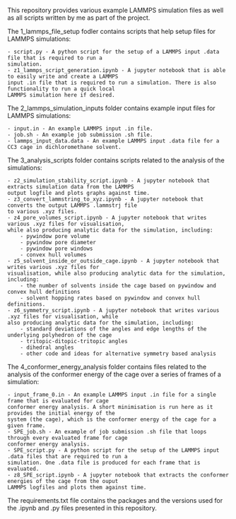 This repository provides various example LAMMPS simulation files as well as all scripts written by me as part of the project.


The 1_lammps_file_setup fodler contains scripts that help setup files for LAMMPS simulations:

    - script.py - A python script for the setup of a LAMMPS input .data file that is required to run a 
    simulation.
    - z1_lammps_script_generation.ipynb - A jupyter notebook that is able to easily write and create a LAMMPS
    input .in file that is required to run a simulation. There is also functionality to run a quick local 
    LAMMPS simulation here if desired.


The 2_lammps_simulation_inputs folder contains example input files for LAMMPS simulations:

    - input.in - An example LAMMPS input .in file.
    - job.sh - An example job submission .sh file.
    - lammps_input_data.data - An example LAMMPS input .data file for a CC3 cage in dichloromethane solvent.


The 3_analysis_scripts folder contains scripts related to the analysis of the simulations:

    - z2_simulation_stability_script.ipynb - A jupyter notebook that extracts simulation data from the LAMMPS
    output logfile and plots graphs against time.
    - z3_convert_lammstring_to_xyz.ipynb - A jupyter notebook that converts the output LAMMPS .lammstrj file
    to various .xyz files.
    - z4_pore_volumes_script.ipynb - A jupyter notebook that writes various .xyz files for visualisation, 
    while also producing analytic data for the simulation, including: 
        - pywindow pore volume
        - pywindow pore diameter
        - pywindow pore windows
        - convex hull volumes
    - z5_solvent_inside_or_outside_cage.ipynb - A jupyter notebook that writes various .xyz files for 
    visualisation, while also producing analytic data for the simulation, including:
        - the number of solvents inside the cage based on pywindow and convex hull definitions
        - solvent hopping rates based on pywindow and convex hull definitions.
    - z6_symmetry_script.ipynb - A jupyter notebook that writes various .xyz files for visualisation, while
    also producing analytic data for the simulation, including:
        - standard deviations of the angles and edge lengths of the underlying polyhedron of the cage
        - tritopic-ditopic-tritopic angles
        - dihedral angles
        - other code and ideas for alternative symmetry based analysis
    

The 4_conformer_energy_analysis folder contains files related to the analysis of the conformer energy of the 
cage over a series of frames of a simulation:

    - input_frame_0.in - An example LAMMPS input .in file for a single frame that is evaluated for cage 
    conformer energy analysis. A short minimisation is run here as it provides the initial energy of the 
    system (the cage), which is the conformer energy of the cage for a given frame.
    - SPE_job.sh - An example of job submission .sh file that loops through every evaluated frame for cage 
    conformer energy analysis.
    - SPE_script.py - A python script for the setup of the LAMMPS input .data files that are required to run a 
    simulation. One .data file is produced for each frame that is evaluated.
    - z8_SPE_script.ipynb - A jupyter notebook that extracts the conformer energies of the cage from the ouput
    LAMMPS logfiles and plots them against time.


The requirements.txt file contains the packages and the versions used for the .ipynb and .py files presented 
in this repository.

